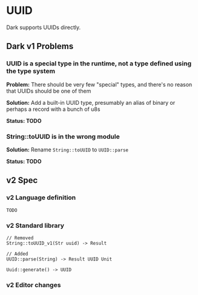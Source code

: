 # UUID

Dark supports UUIDs directly.

## Dark v1 Problems

### UUID is a special type in the runtime, not a type defined using the type system

**Problem:** There should be very few "special" types, and there's no reason that UUIDs should be one of them

**Solution:** Add a built-in UUID type, presumably an alias of binary or perhaps a record with a bunch of u8s

**Status: TODO**

### **String::toUUID is in the wrong module**

**Solution:** Rename `String::toUUID` to `UUID::parse`

**Status: TODO**

## v2 Spec

### v2 Language definition

```
TODO
```

### v2 Standard library

```
// Removed
String::toUUID_v1(Str uuid) -> Result

// Added
UUID::parse(String) -> Result UUID Unit

Uuid::generate() -> UUID
```

### v2 Editor changes

###
